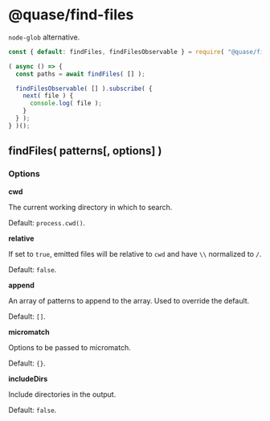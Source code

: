 # @quase/find-files

`node-glob` alternative.

```js
const { default: findFiles, findFilesObservable } = require( "@quase/find-files" );

( async () => {
  const paths = await findFiles( [] );

  findFilesObservable( [] ).subscribe( {
    next( file ) {
      console.log( file );
    }
  } );
} )();
```

## findFiles( patterns[, options] )

### Options

**cwd**

The current working directory in which to search.

Default: `process.cwd()`.

**relative**

If set to `true`, emitted files will be relative to `cwd` and have `\\` normalized to `/`.

Default: `false`.

**append**

An array of patterns to append to the array. Used to override the default.

Default: `[]`.

**micromatch**

Options to be passed to micromatch.

Default: `{}`.

**includeDirs**

Include directories in the output.

Default: `false`.

